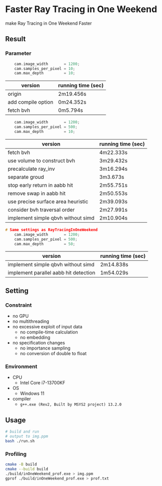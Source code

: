 # Faster Ray Tracing in One Weekend

make Ray Tracing in One Weekend Faster

## Result

### Parameter
```cpp
    cam.image_width       = 1200;
    cam.samples_per_pixel = 10;
    cam.max_depth         = 10;
```

| version | running time (sec) |
| ---- | ---- |
| origin | 2m19.456s |
| add compile option | 0m24.352s |
| fetch bvh | 0m5.794s |


```cpp
    cam.image_width       = 1200;
    cam.samples_per_pixel = 500;
    cam.max_depth         = 10;
```
| version | running time (sec) |
| ---- | ---- |
| fetch bvh | 4m22.333s |
| use volume to construct bvh | 3m29.432s |
| precalculate ray_inv | 3m16.294s |
| separate groud | 3m3.673s |
| stop early return in aabb hit | 2m55.751s |
| remove swap in aabb hit | 2m50.553s |
| use precise surface area heuristic | 2m39.093s |
| consider bvh traversal order | 2m27.991s |
| implement simple qbvh without simd | 2m10.904s |


```cpp
# Same settings as RayTracingInOneWeekend
    cam.image_width       = 1200;
    cam.samples_per_pixel = 500;
    cam.max_depth         = 50;
```
| version | running time (sec) |
| ---- | ---- |
| implement simple qbvh without simd | 2m14.838s |
| implement parallel aabb hit detection | 1m54.029s |

## Setting
### Constraint
- no GPU
- no multithreading
- no excessive exploit of input data
  - no compile-time calculation
  - no embedding
- no specification changes
  - no importance sampling
  - no conversion of double to float

### Environment
- CPU
  - Intel Core i7-13700KF
- OS
  - Windows 11
- compiler
  - `g++.exe (Rev2, Built by MSYS2 project) 13.2.0`

## Usage
```bash
# build and run
# output to img.ppm
bash ./run.sh
```

### Profiling
```bash
cmake -B build
cmake --build build
./build/inOneWeekend_prof.exe > img.ppm
gprof ./build/inOneWeekend_prof.exe > prof.txt
```
